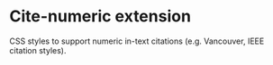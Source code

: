 # Cite-numeric extension

CSS styles to support numeric in-text citations (e.g. Vancouver, IEEE citation styles).
